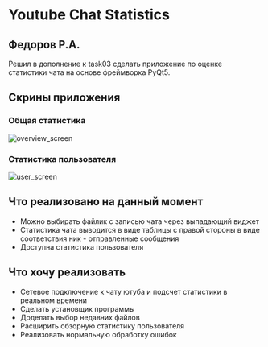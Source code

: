 # Youtube Chat Statistics
## Федоров Р.А.

Решил в дополнение к task03 сделать приложение по оценке статистики чата на основе фреймворка PyQt5.

## Скрины приложения

### Общая статистика
![overview_screen](https://github.com/shadowk1337/iu4-2k22-python/tree/task03/Fedorov_R/task03-extended/assets/images/overview_screen.png?raw=true)

### Статистика пользователя
![user_screen](https://github.com/shadowk1337/iu4-2k22-python/tree/task03/Fedorov_R/task03-extended/assets/images/user_screen.png?raw=true)

## Что реализовано на данный момент

- Можно выбирать файлик с записью чата через выпадающий виджет
- Статистика чата выводится в виде таблицы с правой стороны в виде соответствия ник - отправленные сообщения
- Доступна статистика пользователя

## Что хочу реализовать

- Сетевое подключение к чату ютуба и подсчет статистики в реальном времени
- Сделать установщик программы
- Доделать выбор недавних файлов
- Расширить обзорную статистику пользователя
- Реализовать нормальную обработку ошибок


